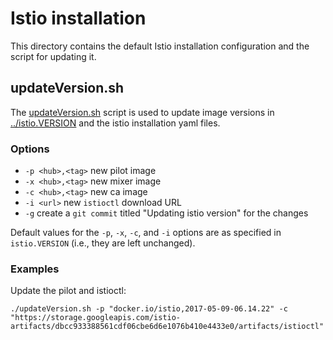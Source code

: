 # Istio installation

This directory contains the default Istio installation configuration and
the script for updating it.
 
## updateVersion.sh

The [updateVersion.sh](updateVersion.sh) script is used to update image versions in
[../istio.VERSION](../istio.VERSION) and the istio installation yaml files.

### Options

* `-p <hub>,<tag>` new pilot image
* `-x <hub>,<tag>` new mixer image
* `-c <hub>,<tag>` new ca image
* `-i <url>` new `istioctl` download URL
* `-g` create a `git commit` titled "Updating istio version" for the changes

Default values for the `-p`, `-x`, `-c`, and `-i` options are as specified in `istio.VERSION`
(i.e., they are left unchanged).

### Examples

Update the pilot and istioctl:

```
./updateVersion.sh -p "docker.io/istio,2017-05-09-06.14.22" -c "https://storage.googleapis.com/istio-artifacts/dbcc933388561cdf06cbe6d6e1076b410e4433e0/artifacts/istioctl"
```
